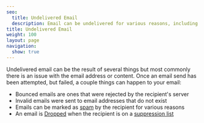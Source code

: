 ```yaml
---
seo:
  title: Undelivered Email
  description: Email can be undelivered for various reasons, including an issue with email address or content.
title: Undelivered Email
weight: 100
layout: page
navigation:
  show: true
---
```


Undelivered email can be the result of several things but most commonly there is an issue with the email address or content.
Once an email send has been attempted, but failed, a couple things can happen to your email:

* Bounced emails are ones that were rejected by the recipient's server
* Invalid emails were sent to email addresses that do not exist
* Emails can be marked as <a href="{{root_url}}/User_Guide/Email_Deliverability/Undelivered_Email/spam.html">spam</a> by the recipient for various reasons
* An email is <a href="{{root_url}}/User_Guide/Email_Deliverability/Undelivered_Email/drops.html">Dropped</a> when the recipient is on a <a href="{{root_url}}/User_Guide/Email_Deliverability/Subscription_Tracking/index.html">suppression list</a>



